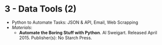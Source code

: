 # 3 - Data Tools \(2\)

* Python to Automate Tasks: JSON & API, Email, Web Scrapping
* _Materials_:
  * **Automate the Boring Stuff with Python**. Al Sweigart. Released April 2015. Publisher\(s\): No Starch Press.

